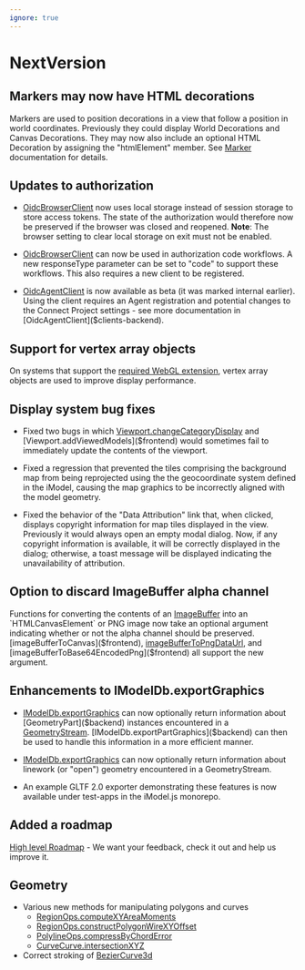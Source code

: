 ```yaml
---
ignore: true
---
```

# NextVersion

## Markers may now have HTML decorations

Markers are used to position decorations in a view that follow a position in world coordinates. Previously they could display World Decorations and Canvas Decorations. They may now also include an optional HTML Decoration by assigning the "htmlElement" member. See [Marker]($frontend) documentation for details.

## Updates to authorization

* [OidcBrowserClient]($frontend) now uses local storage instead of session storage to store access tokens. The state of the authorization would therefore now be preserved if the browser was closed and reopened.
**Note**: The browser setting to clear local storage on exit must not be enabled.

* [OidcBrowserClient]($frontend) can now be used in authorization code workflows. A new responseType parameter can be set to "code" to support these workflows. This also requires a new client to be registered.

* [OidcAgentClient]($clients-backend) is now available as beta (it was marked internal earlier). Using the client requires an Agent registration and potential changes to the Connect Project settings - see more documentation in [OidcAgentClient]($clients-backend).

## Support for vertex array objects

On systems that support the [required WebGL extension](https://developer.mozilla.org/en-US/docs/Web/API/OES_vertex_array_object), vertex array objects are used to improve display performance.

## Display system bug fixes

* Fixed two bugs in which [Viewport.changeCategoryDisplay]($frontend) and [Viewport.addViewedModels]($frontend) would sometimes fail to immediately update the contents of the viewport.

* Fixed a regression that prevented the tiles comprising the background map from being reprojected using the the geocoordinate system defined in the iModel, causing the map graphics to be incorrectly aligned with the model geometry.

* Fixed the behavior of the "Data Attribution" link that, when clicked, displays copyright information for map tiles displayed in the view. Previously it would always open an empty modal dialog. Now, if any copyright information is available, it will be correctly displayed in the dialog; otherwise, a toast message will be displayed indicating the unavailability of attribution.

## Option to discard ImageBuffer alpha channel

Functions for converting the contents of an [ImageBuffer]($frontend) into an `HTMLCanvasElement` or PNG image now take an optional argument indicating whether or not the alpha channel should be preserved. [imageBufferToCanvas]($frontend), [imageBufferToPngDataUrl]($frontend), and [imageBufferToBase64EncodedPng]($frontend) all support the new argument.

## Enhancements to IModelDb.exportGraphics

* [IModelDb.exportGraphics]($backend) can now optionally return information about [GeometryPart]($backend) instances encountered in a [GeometryStream]($common). [IModelDb.exportPartGraphics]($backend) can then be used to handle this information in a more efficient manner.

* [IModelDb.exportGraphics]($backend) can now optionally return information about linework (or "open") geometry encountered in a GeometryStream.

* An example GLTF 2.0 exporter demonstrating these features is now available under test-apps in the iModel.js monorepo.

## Added a roadmap

[High level Roadmap](./Roadmap.md) - We want your feedback, check it out and help us improve it.

## Geometry

* Various new methods for manipulating polygons and curves
  * [RegionOps.computeXYAreaMoments]($geometry)
  * [RegionOps.constructPolygonWireXYOffset]($geometry)
  * [PolylineOps.compressByChordError]($geometry)
  * [CurveCurve.intersectionXYZ]($geometry)
* Correct stroking of [BezierCurve3d]($geometry)

